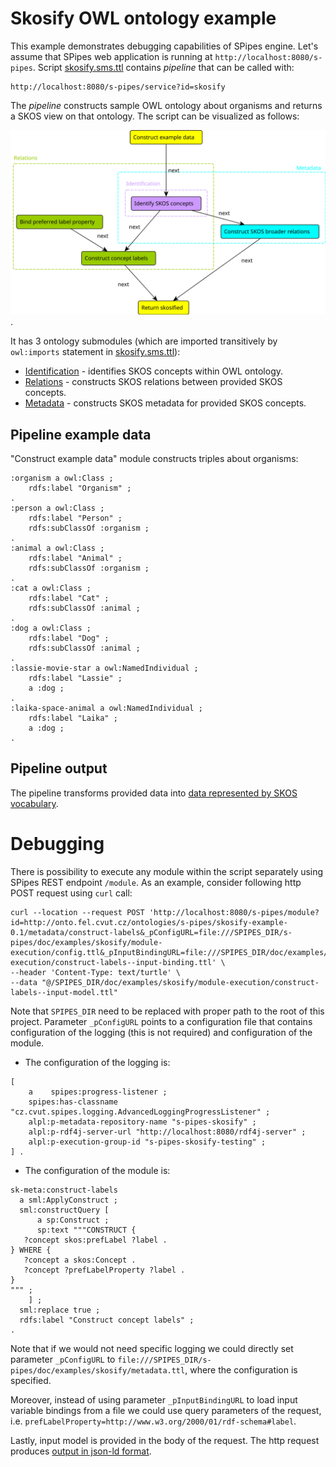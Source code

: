 # Skosify OWL ontology example

This example demonstrates debugging capabilities of SPipes engine. Let's assume that SPipes web application 
is running at `http://localhost:8080/s-pipes`. Script [skosify.sms.ttl](skosify.sms.ttl) contains *pipeline* 
that can be called with:

    http://localhost:8080/s-pipes/service?id=skosify

The *pipeline* constructs sample OWL ontology about organisms and returns a SKOS view on that ontology. 
The script can be visualized as follows:

![graphical notation](skosify-graphical-notation.svg).

It has 3 ontology submodules (which are imported transitively by `owl:imports` statement in [skosify.sms.ttl](skosify.sms.ttl)): 
- [Identification](identification.ttl) - identifies SKOS concepts within OWL ontology.
- [Relations](relations.ttl) - constructs SKOS relations between provided SKOS concepts.
- [Metadata](metadata.ttl) - constructs SKOS metadata for provided SKOS concepts.

## Pipeline example data

"Construct example data" module constructs triples about organisms:
```
:organism a owl:Class ;
    rdfs:label "Organism" ;
.
:person a owl:Class ;
    rdfs:label "Person" ;
    rdfs:subClassOf :organism ;
.
:animal a owl:Class ;
    rdfs:label "Animal" ;
    rdfs:subClassOf :organism ;
.
:cat a owl:Class ;
    rdfs:label "Cat" ;
    rdfs:subClassOf :animal ;
.
:dog a owl:Class ;
    rdfs:label "Dog" ;
    rdfs:subClassOf :animal ;
.
:lassie-movie-star a owl:NamedIndividual ;
    rdfs:label "Lassie" ;
    a :dog ;
.
:laika-space-animal a owl:NamedIndividual ;
    rdfs:label "Laika" ;
    a :dog ;
.
```

## Pipeline output

The pipeline transforms provided data into [data represented by SKOS vocabulary](skosify-output.jsonld).


# Debugging 

There is possibility to execute any module within the script separately using SPipes REST endpoint `/module`.
As an example, consider following http POST request using `curl` call:
```
curl --location --request POST 'http://localhost:8080/s-pipes/module?id=http://onto.fel.cvut.cz/ontologies/s-pipes/skosify-example-0.1/metadata/construct-labels&_pConfigURL=file:///SPIPES_DIR/s-pipes/doc/examples/skosify/module-execution/config.ttl&_pInputBindingURL=file:///SPIPES_DIR/doc/examples/skosify/module-execution/construct-labels--input-binding.ttl' \
--header 'Content-Type: text/turtle' \
--data "@/SPIPES_DIR/doc/examples/skosify/module-execution/construct-labels--input-model.ttl"
```

Note that `SPIPES_DIR` need to be replaced with proper path to the root of this project.
Parameter `_pConfigURL` points to a configuration file that contains 
configuration of the logging (this is not required) and configuration of the module.

- The configuration of the logging is:
```
[
    a    spipes:progress-listener ;
    spipes:has-classname "cz.cvut.spipes.logging.AdvancedLoggingProgressListener" ;
    alpl:p-metadata-repository-name "s-pipes-skosify" ;
    alpl:p-rdf4j-server-url "http://localhost:8080/rdf4j-server" ;
    alpl:p-execution-group-id "s-pipes-skosify-testing" ;
] .
```

- The configuration of the module is:
```
sk-meta:construct-labels
  a sml:ApplyConstruct ;
  sml:constructQuery [
      a sp:Construct ;
      sp:text """CONSTRUCT {
   ?concept skos:prefLabel ?label .
} WHERE {
   ?concept a skos:Concept . 
   ?concept ?prefLabelProperty ?label .
}
""" ;
    ] ;
  sml:replace true ;
  rdfs:label "Construct concept labels" ;
.
```

Note that if we would not need specific logging we could directly set parameter `_pConfigURL` to 
`file:///SPIPES_DIR/s-pipes/doc/examples/skosify/metadata.ttl`, where the configuration is specified.

Moreover, instead of using parameter `_pInputBindingURL` to load input variable bindings from a file we could use
query parameters of the request, i.e. `prefLabelProperty=http://www.w3.org/2000/01/rdf-schema#label`.

Lastly, input model is provided in the body of the request. 
The http request produces [output in json-ld format](module-execution/construct-labels--output-model.jsonld).
